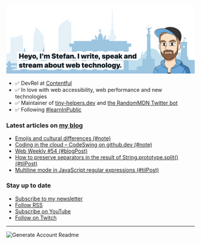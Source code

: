 <img alt="Heyo, I'm Stefan. I write and speak about web technology." src="https://raw.githubusercontent.com/stefanjudis/stefanjudis/main/screenshot.png">

- ✅ DevRel at [Contentful](https://www.contentful.com)
- ✅ In love with web accessibility, web performance and new technologies
- ✅ Maintainer of [tiny-helpers.dev](https://tiny-helpers.dev) and [the RandomMDN Twitter bot](https://twitter.com/randomMDN)
- ✅ Following [#learnInPublic](https://www.stefanjudis.com/today-i-learned/)
### Latest articles on [my blog](https://www.stefanjudis.com)

<!-- BLOG-POST-LIST:START -->
- [Emojis and cultural differences &lpar;#note&rpar;](https://www.stefanjudis.com/notes/emojis-and-cultural-differences/)
- [Coding in the cloud – CodeSwing on github.dev &lpar;#note&rpar;](https://www.stefanjudis.com/notes/coding-in-the-cloud-codeswing-on-github-dev/)
- [Web Weekly #54 &lpar;#blogPost&rpar;](https://www.stefanjudis.com/blog/web-weekly-54/)
- [How to preserve separators in the result of String.prototype.split&lpar;&rpar; &lpar;#tilPost&rpar;](https://www.stefanjudis.com/today-i-learned/how-to-preserve-separators-in-the-result-of-string-prototype-split/)
- [Multiline mode in JavaScript regular expressions &lpar;#tilPost&rpar;](https://www.stefanjudis.com/today-i-learned/multiline-mode-in-javascript-regular-expressions/)
<!-- BLOG-POST-LIST:END -->

### Stay up to date

- [Subscribe to my newsletter](https://www.stefanjudis.com/newsletter/)
- [Follow RSS](https://www.stefanjudis.com/feeds/)
- [Subscribe on YouTube](https://youtube.com/c/stefanjudis)
- [Follow on Twitch](https://www.twitch.tv/stefanjudis)

---

![Generate Account Readme](https://github.com/stefanjudis/stefanjudis/workflows/Generate%20Account%20Readme/badge.svg)
